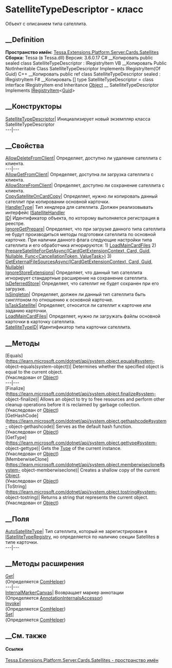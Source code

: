 # SatelliteTypeDescriptor - класс
Объект с описанием типа сателлита.
## __Definition
 **Пространство имён:**
[Tessa.Extensions.Platform.Server.Cards.Satellites](N_Tessa_Extensions_Platform_Server_Cards_Satellites.htm)  
 **Сборка:** Tessa (в Tessa.dll) Версия: 3.6.0.17
C# __Копировать
     public sealed class SatelliteTypeDescriptor : IRegistryItem<Guid>
VB __Копировать
     Public NotInheritable Class SatelliteTypeDescriptor
    	Implements IRegistryItem(Of Guid)
C++ __Копировать
     public ref class SatelliteTypeDescriptor sealed : IRegistryItem<Guid>
F# __Копировать
     [<SealedAttribute>]
    type SatelliteTypeDescriptor = 
        class
            interface IRegistryItem<Guid>
        end
Inheritance
    [Object](https://learn.microsoft.com/dotnet/api/system.object) __ SatelliteTypeDescriptor
Implements
    [IRegistryItem](T_Tessa_Platform_IRegistryItem_1.htm)<[Guid](https://learn.microsoft.com/dotnet/api/system.guid)>
##  __Конструкторы
[SatelliteTypeDescriptor](M_Tessa_Extensions_Platform_Server_Cards_Satellites_SatelliteTypeDescriptor__ctor.htm)|
Инициализирует новый экземпляр класса SatelliteTypeDescriptor  
---|---  
##  __Свойства
[AllowDeleteFromClient](P_Tessa_Extensions_Platform_Server_Cards_Satellites_SatelliteTypeDescriptor_AllowDeleteFromClient.htm)|
Определяет, доступно ли удаление сателлита с клиента.  
---|---  
[AllowGetFromClient](P_Tessa_Extensions_Platform_Server_Cards_Satellites_SatelliteTypeDescriptor_AllowGetFromClient.htm)|
Определяет, доступна ли загрузка сателлита с клиента.  
[AllowStoreFromClient](P_Tessa_Extensions_Platform_Server_Cards_Satellites_SatelliteTypeDescriptor_AllowStoreFromClient.htm)|
Определяет, доступно ли сохранение сателлита с клиента.  
[CopySatelliteOnCardCopy](P_Tessa_Extensions_Platform_Server_Cards_Satellites_SatelliteTypeDescriptor_CopySatelliteOnCardCopy.htm)|
Определяет, нужно ли копировать данный сателлит при копировании основной
карточки.  
[HandlerType](P_Tessa_Extensions_Platform_Server_Cards_Satellites_SatelliteTypeDescriptor_HandlerType.htm)|
Тип хендлера для сателлита. Должен реализовывать интерфейс
[ISatelliteHandler](T_Tessa_Extensions_Platform_Server_Cards_Satellites_Handlers_ISatelliteHandler.htm)  
[ID](P_Tessa_Extensions_Platform_Server_Cards_Satellites_SatelliteTypeDescriptor_ID.htm)|
Идентификатор объекта, по которому выполняется регистрация в реестре.  
[IgnoreGetPrepare](P_Tessa_Extensions_Platform_Server_Cards_Satellites_SatelliteTypeDescriptor_IgnoreGetPrepare.htm)|
Определяет, что при загрузке данного типа сателлита не будут производиться
методы подготовки сателлита по основной карточке. При наличии данного флага
следующие настройки типа сателлита и его обработчика игнорируются: 1)
[LoadMainCardFiles](P_Tessa_Extensions_Platform_Server_Cards_Satellites_SatelliteTypeDescriptor_LoadMainCardFiles.htm)
2) [PrepareSatelliteForGetAsync(ICardGetExtensionContext, Card, Guid,
Nullable<Guid>, Func<CancellationToken,
ValueTask<Card>>)](M_Tessa_Extensions_Platform_Server_Cards_Satellites_Handlers_ISatelliteHandler_PrepareSatelliteForGetAsync.htm)
3) [GetExternalFileSourcesAsync(ICardGetExtensionContext, Card, Guid,
Nullable<Guid>)](M_Tessa_Extensions_Platform_Server_Cards_Satellites_Handlers_ISatelliteHandler_GetExternalFileSourcesAsync.htm)  
[IgnoreStoreExtensions](P_Tessa_Extensions_Platform_Server_Cards_Satellites_SatelliteTypeDescriptor_IgnoreStoreExtensions.htm)|
Определяет, что данный тип сателлита игнорирует стандартные расширение на
сохранение сателлита.  
[IsDeferredStore](P_Tessa_Extensions_Platform_Server_Cards_Satellites_SatelliteTypeDescriptor_IsDeferredStore.htm)|
Определяет, что сателлит не будет сохранен при его загрузке.  
[IsSingleton](P_Tessa_Extensions_Platform_Server_Cards_Satellites_SatelliteTypeDescriptor_IsSingleton.htm)|
Определяет, должен ли данный тип сателлита быть синглтоном по отношению к
основной карточке.  
[IsTaskSatellite](P_Tessa_Extensions_Platform_Server_Cards_Satellites_SatelliteTypeDescriptor_IsTaskSatellite.htm)|
Определяет, относится ли сателлит к карточке или заданию карточки.  
[LoadMainCardFiles](P_Tessa_Extensions_Platform_Server_Cards_Satellites_SatelliteTypeDescriptor_LoadMainCardFiles.htm)|
Определяет, нужно ли загружать файлы основной карточки в карточку сателлита.  
[SatelliteTypeID](P_Tessa_Extensions_Platform_Server_Cards_Satellites_SatelliteTypeDescriptor_SatelliteTypeID.htm)|
Идентификатор типа карточки сателлита.  
## __Методы
[Equals](https://learn.microsoft.com/dotnet/api/system.object.equals#system-
object-equals\(system-object\))| Determines whether the specified object is
equal to the current object.  
(Унаследован от
[Object](https://learn.microsoft.com/dotnet/api/system.object))  
---|---  
[Finalize](https://learn.microsoft.com/dotnet/api/system.object.finalize#system-
object-finalize)| Allows an object to try to free resources and perform other
cleanup operations before it is reclaimed by garbage collection.  
(Унаследован от
[Object](https://learn.microsoft.com/dotnet/api/system.object))  
[GetHashCode](https://learn.microsoft.com/dotnet/api/system.object.gethashcode#system-
object-gethashcode)| Serves as the default hash function.  
(Унаследован от
[Object](https://learn.microsoft.com/dotnet/api/system.object))  
[GetType](https://learn.microsoft.com/dotnet/api/system.object.gettype#system-
object-gettype)| Gets the
[Type](https://learn.microsoft.com/dotnet/api/system.type) of the current
instance.  
(Унаследован от
[Object](https://learn.microsoft.com/dotnet/api/system.object))  
[MemberwiseClone](https://learn.microsoft.com/dotnet/api/system.object.memberwiseclone#system-
object-memberwiseclone)| Creates a shallow copy of the current
[Object](https://learn.microsoft.com/dotnet/api/system.object).  
(Унаследован от
[Object](https://learn.microsoft.com/dotnet/api/system.object))  
[ToString](https://learn.microsoft.com/dotnet/api/system.object.tostring#system-
object-tostring)| Returns a string that represents the current object.  
(Унаследован от
[Object](https://learn.microsoft.com/dotnet/api/system.object))  
##  __Поля
[AutoSatelliteType](F_Tessa_Extensions_Platform_Server_Cards_Satellites_SatelliteTypeDescriptor_AutoSatelliteType.htm)|
Тип сателлита, который не зарегистрирован в
[ISatelliteTypeRegistry](T_Tessa_Extensions_Platform_Server_Cards_Satellites_ISatelliteTypeRegistry.htm),
но определяется по наличию секции Satellites в типе карточки.  
---|---  
## __Методы расширения
[Get](M_Tessa_Extensions_Default_Client_EDS_ComHelper_Get.htm)|  
(Определяется
[ComHelper](T_Tessa_Extensions_Default_Client_EDS_ComHelper.htm))  
---|---  
[InternalMarkerCanvas](M_Tessa_UI_Views_Charting_Annotations_AnnotationInternalsAccessor_InternalMarkerCanvas.htm)|
Возвращает маркер аннотации  
(Определяется
[AnnotationInternalsAccessor](T_Tessa_UI_Views_Charting_Annotations_AnnotationInternalsAccessor.htm))  
[Invoke](M_Tessa_Extensions_Default_Client_EDS_ComHelper_Invoke.htm)|  
(Определяется
[ComHelper](T_Tessa_Extensions_Default_Client_EDS_ComHelper.htm))  
[Set](M_Tessa_Extensions_Default_Client_EDS_ComHelper_Set.htm)|  
(Определяется
[ComHelper](T_Tessa_Extensions_Default_Client_EDS_ComHelper.htm))  
##  __См. также
#### Ссылки
[Tessa.Extensions.Platform.Server.Cards.Satellites - пространство
имён](N_Tessa_Extensions_Platform_Server_Cards_Satellites.htm)
